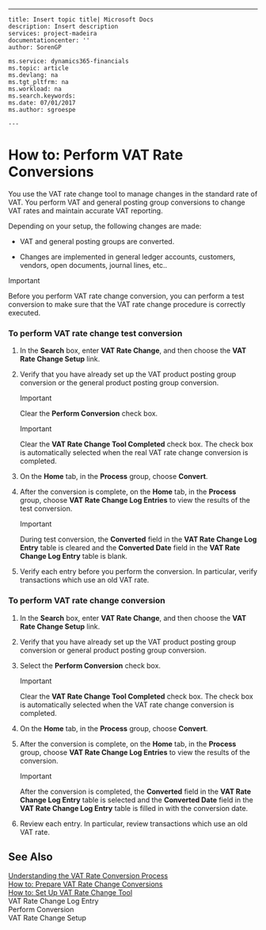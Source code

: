 ---
    title: Insert topic title| Microsoft Docs
    description: Insert description
    services: project-madeira
    documentationcenter: ''
    author: SorenGP

    ms.service: dynamics365-financials
    ms.topic: article
    ms.devlang: na
    ms.tgt_pltfrm: na
    ms.workload: na
    ms.search.keywords:
    ms.date: 07/01/2017
    ms.author: sgroespe

    ---
# How to: Perform VAT Rate Conversions
You use the VAT rate change tool to manage changes in the standard rate of VAT. You perform VAT and general posting group conversions to change VAT rates and maintain accurate VAT reporting.  
  
 Depending on your setup, the following changes are made:  
  
-   VAT and general posting groups are converted.  
  
-   Changes are implemented in general ledger accounts, customers, vendors, open documents, journal lines, etc..  
  
> [!IMPORTANT]  
>  Before you perform VAT rate change conversion, you can perform a test conversion to make sure that the VAT rate change procedure is correctly executed.  
  
### To perform VAT rate change test conversion  
  
1.  In the **Search** box, enter **VAT Rate Change**, and then choose the **VAT Rate Change Setup** link.  
  
2.  Verify that you have already set up the VAT product posting group conversion or the general product posting group conversion.  
  
    > [!IMPORTANT]  
    >  Clear the **Perform Conversion** check box.  
  
    > [!IMPORTANT]  
    >  Clear the **VAT Rate Change Tool Completed** check box. The check box is automatically selected when the real VAT rate change conversion is completed.  
  
3.  On the **Home** tab, in the **Process** group, choose **Convert**.  
  
4.  After the conversion is complete, on the **Home** tab, in the **Process** group, choose **VAT Rate Change Log Entries** to view the results of the test conversion.  
  
    > [!IMPORTANT]  
    >  During test conversion, the **Converted** field in the **VAT Rate Change Log Entry** table is cleared and the **Converted Date** field in the **VAT Rate Change Log Entry** table is blank.  
  
5.  Verify each entry before you perform the conversion. In particular, verify transactions which use an old VAT rate.  
  
### To perform VAT rate change conversion  
  
1.  In the **Search** box, enter **VAT Rate Change**, and then choose the **VAT Rate Change Setup** link.  
  
2.  Verify that you have already set up the VAT product posting group conversion or general product posting group conversion.  
  
3.  Select the **Perform Conversion** check box.  
  
    > [!IMPORTANT]  
    >  Clear the **VAT Rate Change Tool Completed** check box. The check box is automatically selected when the VAT rate change conversion is completed.  
  
4.  On the **Home** tab, in the **Process** group, choose **Convert**.  
  
5.  After the conversion is complete, on the **Home** tab, in the **Process** group, choose **VAT Rate Change Log Entries** to view the results of the conversion.  
  
    > [!IMPORTANT]  
    >  After the conversion is completed, the **Converted** field in the **VAT Rate Change Log Entry** table is selected and the **Converted Date** field in the **VAT Rate Change Log Entry** table is filled in with the conversion date.  
  
6.  Review each entry. In particular, review transactions which use an old VAT rate.  
  
## See Also  
 [Understanding the VAT Rate Conversion Process](../Finance/understanding-the-vat-rate-conversion-process.md)   
 [How to: Prepare VAT Rate Change Conversions](../Finance/how-to-prepare-vat-rate-change-conversions.md)   
 [How to: Set Up VAT Rate Change Tool](../Finance/how-to-set-up-vat-rate-change-tool.md)   
 VAT Rate Change Log Entry   
 Perform Conversion   
 VAT Rate Change Setup